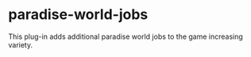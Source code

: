 # paradise-world-jobs

This plug-in adds additional paradise world jobs to the game increasing variety.
